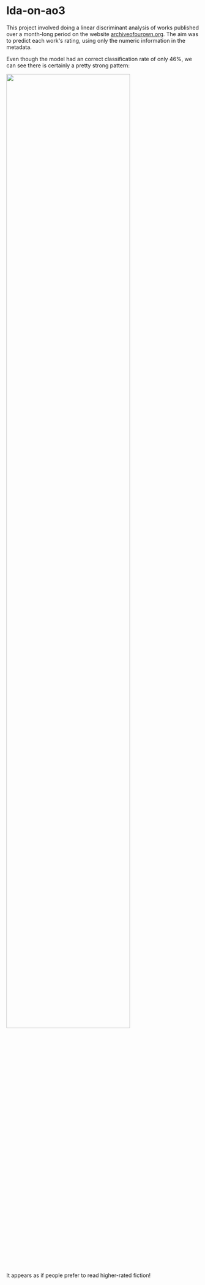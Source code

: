 # lda-on-ao3
This project involved doing a linear discriminant analysis of works published over a month-long period on the website [archiveofourown.org](archiveofourown.org). The aim was to predict each work's rating, using only the numeric information in the metadata.

Even though the model had an correct classification rate of only 46%, we can see there is certainly a pretty strong pattern:

<img src="https://user-images.githubusercontent.com/79116113/214755501-8d2c0480-190b-4e79-97af-7ae84f1d0e67.png" width="80%">

It appears as if people prefer to read higher-rated fiction!
